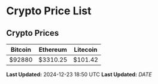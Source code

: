 # Crypto Price List

## Crypto Prices
| Bitcoin | Ethereum | Litecoin |
| ------- | -------- | -------- |
| $92880 | $3310.25 | $101.42 |
**Last Updated:** 2024-12-23 18:50 UTC
**Last Updated:** $DATE$
